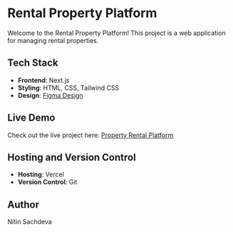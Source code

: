 # Rental Property Platform

Welcome to the Rental Property Platform! This project is a web application for managing rental properties.

## Tech Stack

- **Frontend**: Next.js
- **Styling**: HTML, CSS, Tailwind CSS
- **Design**: [Figma Design](https://www.figma.com/design/sDcNebozI4WwMpar8iyvMw/Home-Rentals-Agency-website-design-(Community)?node-id=0-1&node-type=CANVAS&t=c1zYRYA8lpWxg2Sp-0)

## Live Demo

Check out the live project here: [Property Rental Platform](https://property-rental-qtls116ft-nitin01010s-projects.vercel.app/)

## Hosting and Version Control

- **Hosting**: Vercel
- **Version Control**: Git

## Author

Nitin Sachdeva